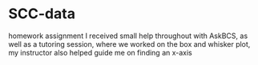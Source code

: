 # SCC-data
homework assignment
I received small help throughout with AskBCS, as well as a tutoring session, where we worked on the box and whisker plot, my instructor also helped guide me on finding an x-axis
